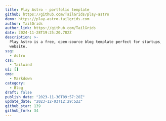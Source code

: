 ```yaml
---
title: Play Astro - portfolio template
github: https://github.com/TailGrids/play-astro
demo: https://play-astro.tailgrids.com
author: TailGrids
author_link: https://github.com/TailGrids
date: 2024-11-28T19:25:20.702Z
description: >-
  Play Astro is a free, open-source blog template perfect for startups, SaaS, apps, and businesses. With its high-end design, functional blog and essential components, it's your one-stop solution for launching a complete Astro
  website.
ssg:
  - Astro
css:
  - Tailwind
ui: []
cms:
  - Markdown
category:
  - Blog
draft: false
publish_date: "2023-11-30T09:57:20Z"
update_date: "2023-12-03T12:29:52Z"
github_star: 139
github_fork: 34
---
```

